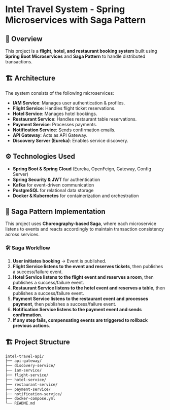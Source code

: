# Intel Travel System - Spring Microservices with Saga Pattern

## 📌 Overview
This project is a **flight, hotel, and restaurant booking system** built using **Spring Boot Microservices** and **Saga Pattern** to handle distributed transactions.

## 🏗️ Architecture
The system consists of the following microservices:

- **IAM Service**: Manages user authentication & profiles.
- **Flight Service**: Handles flight ticket reservations.
- **Hotel Service**: Manages hotel bookings.
- **Restaurant Service**: Handles restaurant table reservations.
- **Payment Service**: Processes payments.
- **Notification Service**: Sends confirmation emails.
- **API Gateway**: Acts as API Gateway.
- **Discovery Server (Eureka)**: Enables service discovery.

## ⚙️ Technologies Used
- **Spring Boot & Spring Cloud** (Eureka, OpenFeign, Gateway, Config Server)
- **Spring Security & JWT** for authentication
- **Kafka** for event-driven communication
- **PostgreSQL** for relational data storage
- **Docker & Kubernetes** for containerization and orchestration

## 🔄 Saga Pattern Implementation
This project uses **Choreography-based Saga**, where each microservice listens to events and reacts accordingly to maintain transaction consistency across services.

### 🛠️ Saga Workflow
1. **User initiates booking** → Event is published.
2. **Flight Service listens to the event and reserves tickets**, then publishes a success/failure event.
3. **Hotel Service listens to the flight event and reserves a room**, then publishes a success/failure event.
4. **Restaurant Service listens to the hotel event and reserves a table**, then publishes a success/failure event.
5. **Payment Service listens to the restaurant event and processes payment**, then publishes a success/failure event.
6. **Notification Service listens to the payment event and sends confirmation**.
7. **If any step fails, compensating events are triggered to rollback previous actions**.

## 🏗️ Project Structure
```bash
intel-travel-api/
├── api-gateway/
├── discovery-service/
├── iam-service/
├── flight-service/
├── hotel-service/
├── restaurant-service/
├── payment-service/
├── notification-service/
├── docker-compose.yml
└── README.md
```
